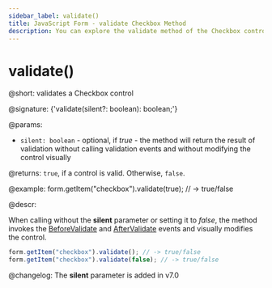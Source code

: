 ```yaml
---
sidebar_label: validate()
title: JavaScript Form - validate Checkbox Method 
description: You can explore the validate method of the Checkbox control of Form in the documentation of the DHTMLX JavaScript UI library. Browse developer guides and API reference, try out code examples and live demos, and download a free 30-day evaluation version of DHTMLX Suite 7.
---
```


# validate()

@short: validates a Checkbox control

@signature: {'validate(silent?: boolean): boolean;'}

@params:
- `silent: boolean` - optional, if *true* - the method will return the result of validation without calling validation events and without modifying the control visually

@returns:
`true`, if a control is valid. Otherwise, `false`.

@example:
form.getItem("checkbox").validate(true); // -> true/false

@descr:

When calling without the  **silent** parameter or setting it to *false*, the method invokes the [BeforeValidate](form/api/checkbox/checkbox_beforevalidate_event.md) and [AfterValidate](form/api/checkbox/checkbox_aftervalidate_event.md) events and visually modifies the control.

~~~js
form.getItem("checkbox").validate(); // -> true/false
form.getItem("checkbox").validate(false); // -> true/false
~~~

@changelog:
The **silent** parameter is added in v7.0